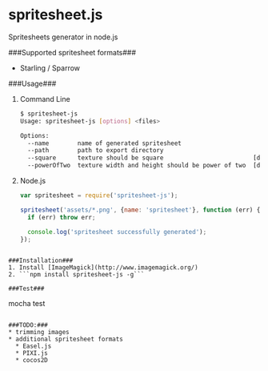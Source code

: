 spritesheet.js
==============

Spritesheets generator in node.js

###Supported spritesheet formats###
* Starling / Sparrow

###Usage###
1. Command Line
    ```bash
    $ spritesheet-js
    Usage: spritesheet-js [options] <files>

    Options:
      --name        name of generated spritesheet                  
      --path        path to export directory                       
      --square      texture should be square                         [default: true]
      --powerOfTwo  texture width and height should be power of two  [default: true]
    ```
2. Node.js 
    ```javascript
    var spritesheet = require('spritesheet-js');
    
    spritesheet('assets/*.png', {name: 'spritesheet'}, function (err) {
      if (err) throw err;

      console.log('spritesheet successfully generated');
    });
  ```
  
###Installation###
1. Install [ImageMagick](http://www.imagemagick.org/)
2. ```npm install spritesheet-js -g```

###Test###
```
mocha test
```

###TODO:###
* trimming images
* additional spritesheet formats
  * Easel.js
  * PIXI.js
  * cocos2D

